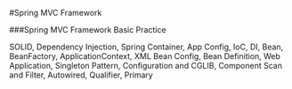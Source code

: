 #Spring MVC Framework

###Spring MVC Framework Basic Practice

SOLID, Dependency Injection, Spring Container, App Config, IoC,
DI, Bean, BeanFactory, ApplicationContext, XML Bean Config,
Bean Definition, Web Application, Singleton Pattern, 
Configuration and CGLIB, Component Scan and Filter, Autowired, Qualifier, Primary 

